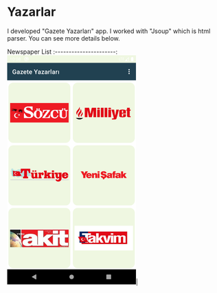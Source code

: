 # Yazarlar
I developed "Gazete Yazarları" app. I worked with "Jsoup" which is html parser. You can see more details below.

Newspaper List
:----------------------:
  <img src="/img/gazeteler.png" width="300">|
